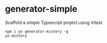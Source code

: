 # generator-simple

Scaffold a simple Typescript project using Vitest

```
npm i yo generator-mistery -g
yo mistery
```

